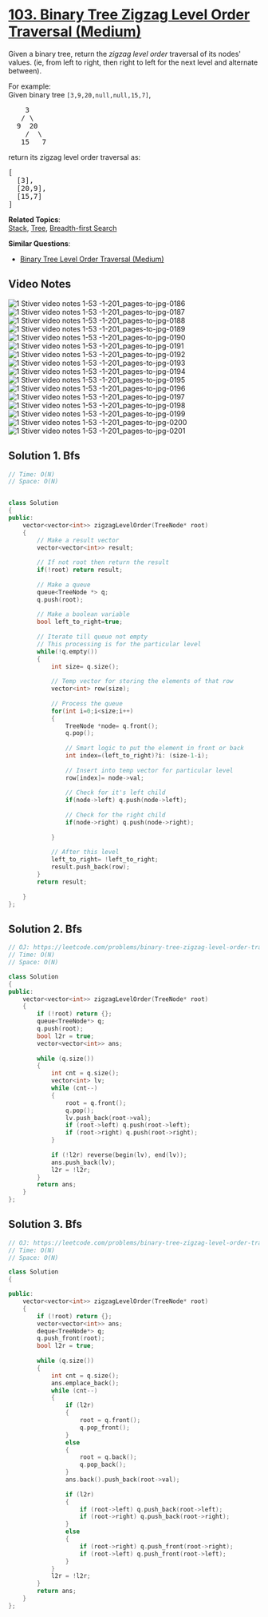 # [103. Binary Tree Zigzag Level Order Traversal (Medium)](https://leetcode.com/problems/binary-tree-zigzag-level-order-traversal/)

<p>Given a binary tree, return the <i>zigzag level order</i> traversal of its nodes' values. (ie, from left to right, then right to left for the next level and alternate between).</p>

<p>
For example:<br>
Given binary tree <code>[3,9,20,null,null,15,7]</code>,<br>
</p><pre>    3
   / \
  9  20
    /  \
   15   7
</pre>
<p></p>
<p>
return its zigzag level order traversal as:<br>
</p><pre>[
  [3],
  [20,9],
  [15,7]
]
</pre>
<p></p>

**Related Topics**:  
[Stack](https://leetcode.com/tag/stack/), [Tree](https://leetcode.com/tag/tree/), [Breadth-first Search](https://leetcode.com/tag/breadth-first-search/)

**Similar Questions**:
* [Binary Tree Level Order Traversal (Medium)](https://leetcode.com/problems/binary-tree-level-order-traversal/)



## Video Notes

![1  Stiver video notes  1-53 -1-201_pages-to-jpg-0186](https://user-images.githubusercontent.com/106215989/170277883-e5152c59-d41f-4acb-8ec6-63b6b99d35d4.jpg)
![1  Stiver video notes  1-53 -1-201_pages-to-jpg-0187](https://user-images.githubusercontent.com/106215989/170277892-79abf567-f701-48de-a6be-ddaddd8382ec.jpg)
![1  Stiver video notes  1-53 -1-201_pages-to-jpg-0188](https://user-images.githubusercontent.com/106215989/170277894-7e8f9fe0-c176-4652-a3d0-ba6b916eaf65.jpg)
![1  Stiver video notes  1-53 -1-201_pages-to-jpg-0189](https://user-images.githubusercontent.com/106215989/170277896-d2d00f88-06f2-4756-9f4f-11247eed974c.jpg)
![1  Stiver video notes  1-53 -1-201_pages-to-jpg-0190](https://user-images.githubusercontent.com/106215989/170277901-81dec63f-d5c7-4b6d-86e6-269f4b74ee15.jpg)
![1  Stiver video notes  1-53 -1-201_pages-to-jpg-0191](https://user-images.githubusercontent.com/106215989/170277903-917c05cb-68f5-4aaf-97f8-6efe1e9fe15e.jpg)
![1  Stiver video notes  1-53 -1-201_pages-to-jpg-0192](https://user-images.githubusercontent.com/106215989/170277907-1fc4aedc-a9fd-46fc-824b-59cee3d76e43.jpg)
![1  Stiver video notes  1-53 -1-201_pages-to-jpg-0193](https://user-images.githubusercontent.com/106215989/170277910-4d3e7bf4-eef6-4067-9723-15391f892839.jpg)
![1  Stiver video notes  1-53 -1-201_pages-to-jpg-0194](https://user-images.githubusercontent.com/106215989/170277914-3f482a73-2428-48d3-b049-0df17e610dd4.jpg)
![1  Stiver video notes  1-53 -1-201_pages-to-jpg-0195](https://user-images.githubusercontent.com/106215989/170277917-69144d98-1b69-4e03-8425-a51670622f7e.jpg)
![1  Stiver video notes  1-53 -1-201_pages-to-jpg-0196](https://user-images.githubusercontent.com/106215989/170277921-d6132896-3873-481f-8da2-76ec8faae124.jpg)
![1  Stiver video notes  1-53 -1-201_pages-to-jpg-0197](https://user-images.githubusercontent.com/106215989/170277925-e41a5de9-9ecd-42fa-957a-365dffef27fc.jpg)
![1  Stiver video notes  1-53 -1-201_pages-to-jpg-0198](https://user-images.githubusercontent.com/106215989/170277930-63bdbacb-6b7d-42e8-a000-68f1fb92564c.jpg)
![1  Stiver video notes  1-53 -1-201_pages-to-jpg-0199](https://user-images.githubusercontent.com/106215989/170277938-33b31a31-eba4-429d-b5c7-78ef2bf731a5.jpg)
![1  Stiver video notes  1-53 -1-201_pages-to-jpg-0200](https://user-images.githubusercontent.com/106215989/170277942-b6f6869c-c2db-4fe8-ad90-71669dbfcf1c.jpg)
![1  Stiver video notes  1-53 -1-201_pages-to-jpg-0201](https://user-images.githubusercontent.com/106215989/170277949-fef4c93c-37c0-4f67-908f-71b94f06017d.jpg)


## Solution 1. Bfs

```cpp
// Time: O(N)
// Space: O(N)


class Solution 
{
public:
    vector<vector<int>> zigzagLevelOrder(TreeNode* root) 
    {
        // Make a result vector
        vector<vector<int>> result;
        
        // If not root then return the result
        if(!root) return result;
        
        // Make a queue
        queue<TreeNode *> q;
        q.push(root);
        
        // Make a boolean variable
        bool left_to_right=true;
        
        // Iterate till queue not empty
        // This processing is for the particular level
        while(!q.empty())
        {
            int size= q.size();
            
            // Temp vector for storing the elements of that row
            vector<int> row(size);
            
            // Process the queue
            for(int i=0;i<size;i++)
            {
                TreeNode *node= q.front();
                q.pop();
                
                // Smart logic to put the element in front or back
                int index=(left_to_right)?i: (size-1-i);
                
                // Insert into temp vector for particular level
                row[index]= node->val;
                
                // Check for it's left child
                if(node->left) q.push(node->left);
                
                // Check for the right child
                if(node->right) q.push(node->right);
                
            }
            
            // After this level 
            left_to_right= !left_to_right;
            result.push_back(row);
        }
        return result;
        
    }
};
```

## Solution 2. Bfs

```cpp
// OJ: https://leetcode.com/problems/binary-tree-zigzag-level-order-traversal
// Time: O(N)
// Space: O(N)

class Solution 
{
public:
    vector<vector<int>> zigzagLevelOrder(TreeNode* root) 
    {
        if (!root) return {};
        queue<TreeNode*> q;
        q.push(root);
        bool l2r = true;
        vector<vector<int>> ans;
    
        while (q.size()) 
        {
            int cnt = q.size();
            vector<int> lv;
            while (cnt--) 
            {
                root = q.front();
                q.pop();
                lv.push_back(root->val);
                if (root->left) q.push(root->left);
                if (root->right) q.push(root->right);
            }
            
            if (!l2r) reverse(begin(lv), end(lv));
            ans.push_back(lv);
            l2r = !l2r;
        }
        return ans;
    }
};
```

## Solution 3. Bfs

```cpp
// OJ: https://leetcode.com/problems/binary-tree-zigzag-level-order-traversal/
// Time: O(N)
// Space: O(N)

class Solution 
{

public:
    vector<vector<int>> zigzagLevelOrder(TreeNode* root) 
    {
        if (!root) return {};
        vector<vector<int>> ans;
        deque<TreeNode*> q;
        q.push_front(root);
        bool l2r = true;
    
        while (q.size()) 
        {
            int cnt = q.size();
            ans.emplace_back();
            while (cnt--) 
            {
                if (l2r) 
                {
                    root = q.front();
                    q.pop_front();
                }
                else 
                {
                    root = q.back();
                    q.pop_back();
                }
                ans.back().push_back(root->val);
                
                if (l2r) 
                {
                    if (root->left) q.push_back(root->left);
                    if (root->right) q.push_back(root->right);
                }
                else 
                {
                    if (root->right) q.push_front(root->right);
                    if (root->left) q.push_front(root->left);
                }
            }
            l2r = !l2r;
        }
        return ans;
    }
};
```

